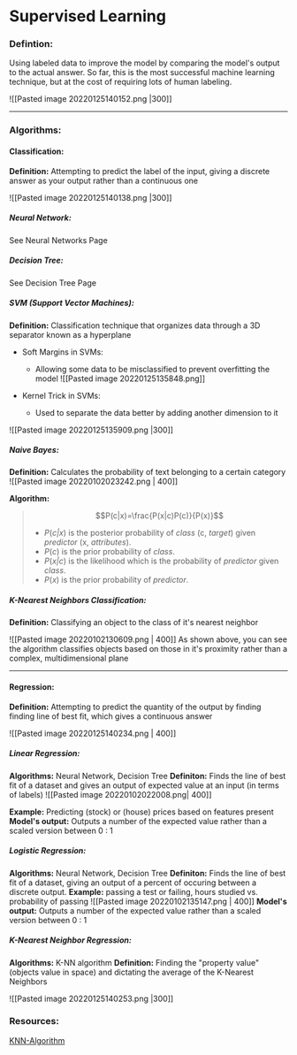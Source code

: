 # Supervised Learning
### Defintion:
Using labeled data to improve the model by comparing the model's output to the actual answer. So far, this is the most successful machine learning technique, but at the cost of requiring lots of human labeling.

![[Pasted image 20220125140152.png |300]]

---

### Algorithms:
#### Classification:

**Definition:**
Attempting to predict the label of the input, giving a discrete answer as your output rather than a continuous one

![[Pasted image 20220125140138.png |300]]

##### Neural Network:
See Neural Networks Page

##### Decision Tree: 
See Decision Tree Page


##### SVM (Support Vector Machines): 
**Definition:**
Classification technique that organizes data through a 3D separator known as a hyperplane
- Soft Margins in SVMs:
	- Allowing some data to be misclassified to prevent overfitting the model
	![[Pasted image 20220125135848.png]]

- Kernel Trick in SVMs:
	- Used to separate the data better by adding another dimension to it

![[Pasted image 20220125135909.png |300]]


##### Naive Bayes: 
**Definition:**
Calculates the probability of text belonging to a certain category
![[Pasted image 20220102023242.png | 400]]

**Algorithm:**
> $$P(c|x)=\frac{P(x|c)P(c)}{P(x)}$$
>   -   _P_(_c|x_) is the posterior probability of _class_ (c, _target_) given _predictor_ (x, _attributes_).
> -   _P_(_c_) is the prior probability of _class_.
> -   _P_(_x|c_) is the likelihood which is the probability of _predictor_ given _class_.
> -   _P_(_x_) is the prior probability of _predictor_.


##### K-Nearest Neighbors Classification: 
**Definition:**
Classifying an object to the class of it's nearest neighbor

![[Pasted image 20220102130609.png | 400]]
As shown above, you can see the algorithm classifies objects based on those in it's proximity rather than a complex, multidimensional plane 

---
#### Regression: 
**Definition:**
Attempting to predict the quantity of the output by finding finding line of best fit, which gives a continuous answer

![[Pasted image 20220125140234.png | 400]]

##### Linear Regression:
**Algorithms:** Neural Network, Decision Tree
**Definiton:** Finds the line of best fit of a dataset and gives an output of expected value at an input (in terms of labels)
![[Pasted image 20220102022008.png| 400]]

**Example:** Predicting (stock) or (house) prices based on features present
**Model's output:** Outputs a number of the expected value rather than a scaled version between 0 : 1


##### Logistic Regression:
**Algorithms:** Neural Network, Decision Tree
**Definiton:** Finds the line of best fit of a dataset, giving an output of a percent of occuring between a discrete output.
**Example:** passing a test or failing, hours studied vs. probability of passing
![[Pasted image 20220102135147.png | 400]]
**Model's output:** Outputs a number of the expected value rather than a scaled version between 0 : 1


##### K-Nearest Neighbor Regression:
**Algorithms:** K-NN algorithm
**Definition:** Finding the "property value" (objects value in space) and dictating the average of the K-Nearest Neighbors


![[Pasted image 20220125140253.png |300]]

### Resources:
[KNN-Algorithm](https://towardsdatascience.com/machine-learning-basics-with-the-k-nearest-neighbors-algorithm-6a6e71d01761)